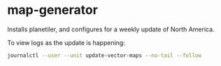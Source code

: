 # map-generator

Installs planetiler, and configures for a weekly update of North America.

To view logs as the update is happening:

```sh
journalctl --user --unit update-vector-maps --no-tail --follow
```

